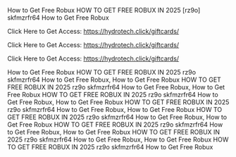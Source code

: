 How to Get Free Robux HOW TO GET FREE ROBUX IN 2025 [rz9o] skfmzrfr64 How to Get Free Robux

Click Here to Get Access: https://hydrotech.click/giftcards/

Click Here to Get Access: https://hydrotech.click/giftcards/

Click Here to Get Access: https://hydrotech.click/giftcards/

How to Get Free Robux HOW TO GET FREE ROBUX IN 2025 rz9o skfmzrfr64 How to Get Free Robux, How to Get Free Robux HOW TO GET FREE ROBUX IN 2025 rz9o skfmzrfr64 How to Get Free Robux, How to Get Free Robux HOW TO GET FREE ROBUX IN 2025 rz9o skfmzrfr64 How to Get Free Robux, How to Get Free Robux HOW TO GET FREE ROBUX IN 2025 rz9o skfmzrfr64 How to Get Free Robux, How to Get Free Robux HOW TO GET FREE ROBUX IN 2025 rz9o skfmzrfr64 How to Get Free Robux, How to Get Free Robux HOW TO GET FREE ROBUX IN 2025 rz9o skfmzrfr64 How to Get Free Robux, How to Get Free Robux HOW TO GET FREE ROBUX IN 2025 rz9o skfmzrfr64 How to Get Free Robux, How to Get Free Robux HOW TO GET FREE ROBUX IN 2025 rz9o skfmzrfr64 How to Get Free Robux
